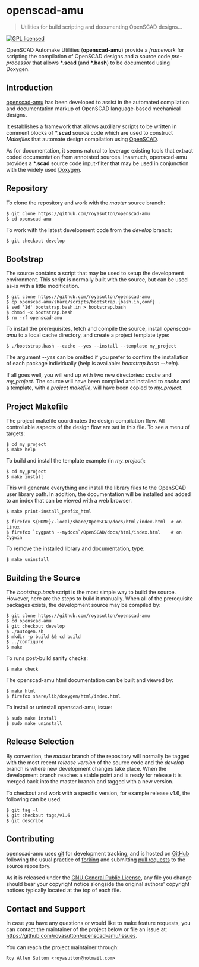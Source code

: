 openscad-amu
============

> Utilities for build scripting and documenting OpenSCAD designs...

[![GPL licensed](https://img.shields.io/badge/license-GPL-blue.svg?style=flat)](https://github.com/royasutton/openscad-amu/blob/master/COPYING)


OpenSCAD Automake Utilities (__openscad-amu__) provide a _framework_
for scripting the compilation of OpenSCAD designs and a source code
_pre-processor_ that allows __*.scad__ (and __*.bash__) to be documented
using Doxygen.


Introduction
------------

[openscad-amu] has been developed to assist in the automated compilation
and documentation markup of OpenSCAD language-based mechanical designs.

It establishes a framework that allows auxiliary scripts to be written in
comment blocks of __*.scad__ source code which are used to construct
*Makefiles* that automate design compilation using [OpenSCAD].

As for documentation, it seems natural to leverage existing tools
that extract coded documentation from annotated sources. Inasmuch,
openscad-amu provides a __*.scad__ source code input-filter that may be
used in conjunction with the widely used [Doxygen].


Repository
----------

To clone the repository and work with the _master_ source branch:

    $ git clone https://github.com/royasutton/openscad-amu
    $ cd openscad-amu

To work with the latest development code from the _develop_ branch:

    $ git checkout develop


Bootstrap
---------

The source contains a script that may be used to setup the development
environment. This script is normally built with the source, but can be used
as-is with a little modification.

    $ git clone https://github.com/royasutton/openscad-amu
    $ cp openscad-amu/share/scripts/bootstrap.{bash.in,conf} .
    $ sed '1d' bootstrap.bash.in > bootstrap.bash
    $ chmod +x bootstrap.bash
    $ rm -rf openscad-amu

To install the prerequisites, fetch and compile the source, install
*openscad-amu* to a local cache directory, and create a project template type:

    $ ./bootstrap.bash --cache --yes --install --template my_project

The argument *--yes* can be omitted if you prefer to confirm the installation
of each package individually (help is available: *bootstrap.bash --help*).

If all goes well, you will end up with two new directories: *cache* and
*my_project*. The source will have been compiled and installed to *cache* and
a template, with a *project makefile*, will have been copied to *my_project*.


Project Makefile
----------------

The project makefile coordinates the design compilation flow. All controllable
aspects of the design flow are set in this file. To see a menu of targets:

    $ cd my_project
    $ make help

To build and install the template example (in *my_project*):

    $ cd my_project
    $ make install

This will generate everything and install the library files to the OpenSCAD
user library path. In addition, the documentation will be installed and
added to an index that can be viewed with a web browser.

    $ make print-install_prefix_html

    $ firefox ${HOME}/.local/share/OpenSCAD/docs/html/index.html  # on Linux
    $ firefox `cygpath --mydocs`/OpenSCAD/docs/html/index.html    # on Cygwin

To remove the installed library and documentation, type:

    $ make uninstall


Building the Source
-------------------

The *bootstrap.bash* script is the most simple way to build the source.
However, here are the steps to build it manually. When all of the
prerequisite packages exists, the development source may be compiled by:

    $ git clone https://github.com/royasutton/openscad-amu
    $ cd openscad-amu
    $ git checkout develop
    $ ./autogen.sh
    $ mkdir -p build && cd build
    $ ../configure
    $ make

To runs post-build sanity checks:

    $ make check

The openscad-amu html documentation can be built and viewed by:

    $ make html
    $ firefox share/lib/doxygen/html/index.html

To install or uninstall openscad-amu, issue:

    $ sudo make install
    $ sudo make uninstall


Release Selection
-----------------

By convention, the *master* branch of the repository will normally be
tagged with the most recent *release version* of the source code and
the *develop* branch is where new development changes take place.
When the development branch reaches a stable point and is ready for
release it is merged back into the master branch and tagged with a
new version.

To checkout and work with a specific version, for example release v1.6,
the following can be used:

    $ git tag -l
    $ git checkout tags/v1.6
    $ git describe


Contributing
------------

openscad-amu uses [git] for development tracking, and is hosted on [GitHub]
following the usual practice of [forking] and submitting [pull requests]
to the source repository.

As it is released under the [GNU General Public License], any file you
change should bear your copyright notice alongside the original authors'
copyright notices typically located at the top of each file.


Contact and Support
-------------------

In case you have any questions or would like to make feature requests,
you can contact the maintainer of the project below or file an issue
at: https://github.com/royasutton/openscad-amu/issues.

You can reach the project maintainer through:

    Roy Allen Sutton <royasutton@hotmail.com>


[GNU General Public License]: https://www.gnu.org/licenses/gpl.html
[OpenSCAD]: http://www.openscad.org/
[Doxygen]: http://www.stack.nl/~dimitri/doxygen/index.html
[openscad-amu]: https://github.com/royasutton/openscad-amu
[git]: http://git-scm.com/
[GitHub]: http://github.com/
[forking]: http://help.github.com/forking/
[pull requests]: http://help.github.com/pull-requests/
